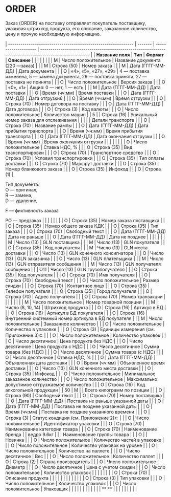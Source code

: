 # ORDER

Заказ (ORDER) на поставку отправляет покупатель поставщику, указывая штрихкод продукта, его описание, заказанное количество, цену и прочую необходимую информацию.

| ------------------------------------------------------------- | ------- | -------------------- | ------------------------------------------------------------------------------------------------------ |
|                       **Название поля**                       | **Тип** |      **Формат**      |                                              **Описание**                                              |
|                          **<ORDER>**                          |         |                      |                                                                                                        |
|                   <DOCUMENTNAME></DOCUMENTNAME>               |    М    | Число положительное  |                                    Название документа (220 —заказ)                                     |
|                         <NUMBER></NUMBER>                     |    М    |     Строка (50)      |                                              Номер заказа                                              |
|                           <DATE></DATE>                       |    М    |  Дата (ГГГГ-ММ-ДД)   |                                             Дата документа                                             |
|                         <ACTION></ACTION>                     |    О    | «4», «5», «27», «29» |      4 — поставка изменена, 5 — замена документа, 29 — поставка принята, 27 — поставка не принята      |
|                        <VERSION></VERSION>                    |    O    | Число положительное  |                                             Версия заказа                                              |
|                          <PROMO></PROMO>                      |    O    |       «0», «1»       |                                        Акция: 0 — нет, 1 — есть                                        |
|                   <DELIVERYDATE></DELIVERYDATE>               |    М    |  Дата (ГГГГ-ММ-ДД)   |                                             Дата поставки                                              |
|                   <DELIVERYTIME></DELIVERYTIME>               |    O    |    Время (чч:мм)     |                                             Время поставки                                             |
|                   <SHIPMENTDATE></SHIPMENTDATE>               |    O    |  Дата (ГГГГ-ММ-ДД)   |                                             Дата отгрузки6                                             |
|                   <SHIPMENTTIME></SHIPMENTTIME>               |    O    |    Время (чч:мм)     |                                             Время отгрузки                                             |
|                 <CAMPAIGNNUMBER></CAMPAIGNNUMBER>             |    O    |     Строка (70)      |                                       Номер договора на поставку                                       |
|             <CAMPAIGNNUMBERDATE></CAMPAIGNNUMBERDATE>         |    O    |  Дата (ГГГГ-ММ-ДД)   |                                             Дата договора                                              |
|                       <CURRENCY></CURRENCY>                   |    O    |      Строка (3)      |                                               Код валюты                                               |
|              <TRANSPORTQUANTITY></TRANSPORTQUANTITY>          |    O    | Число положительное  |                                            Количество машин                                            |
|           <ORDERREFERENCENUMBER>5</ORDERREFERENCENUMBER>      |         |     Строка (16)      |                               Уникальный номер заказа для отслеживания                                 |
|                          **<LIMES>**                          |         |                      |                                           Детали транспорта                                            |
|                         <LIMESNAME></LIMESNAME>               |    O    |     Строка (70)      |                                             Название рампы                                             |
|                          <DATEFROM></DATEFROM>                |    O    |  Дата (ГГГГ-ММ-ДД)   |                                        Дата прибытия транспорта                                        |
|                          <TIMEFROM></TIMEFROM>                |    O    |    Время (чч:мм)     |                                       Время прибытия транспорта                                        |
|                            <DATETO></DATETO>                  |    O    |  Дата (ГГГГ-ММ-ДД)   |                                        Дата окончания отгрузки                                         |
|                            <TIMETO></TIMETO>                  |    O    |    Время (чч:мм)     |                                        Время окончания отгрузки                                        |
|                         **</LIMES>**                          |         |                      |                                                                                                        |
|                            <VAT></VAT>                        |    O    | Число положительное  |                                             Ставка НДС, %                                              |
|            <TRANSPORTATIONTYPES></TRANSPORTATIONTYPES>        |    O    |     Строка (35)      |                                          Вид транспортировки                                           |
|            <TRANSPORTATIONMEANS></TRANSPORTATIONMEANS>        |    O    |     Строка (70)      |                                         Транспортное средство                                          |
|        <TRANSPORTATIONCONDITION></TRANSPORTATIONCONDITION>    |    O    |     Строка (70)      |                                        Условия транспортировки                                         |
|      <TRANSPORTATIONPAYMENTTYPE></TRANSPORTATIONPAYMENTTYPE>  |    O    |     Строка (35)      |                                          Тип оплаты доставки                                           |
|            <TRANSPORTATIONROUTE></TRANSPORTATIONROUTE>        |    O    |     Строка (70)      |                                            Маршрут доставки                                            |
|             <BLANKETORDERNUMBER></BLANKETORDERNUMBER>         |    O    |     Строка (35)      |                                        Номер бланкового заказа                                         |
|                      <INFOCODED></INFOCODED>                  |    O    |     Строка (35)      |                                                Инфокод                                                 |
|                        <DOCTYPE></DOCTYPE>                    |    O    |      Строка (1)      | 

Тип документа:  
O — оригинал,  
R — замена,  
D — удаление,

F — фиктивность заказа

PO — предзаказ |
|                     <CORRNUMBER></CORRNUMBER>                 |         |                      |                                                                                                        |
|                       <SUPORDER></SUPORDER>                   |    O    |     Строка (35)      |                                        Номер заказа поставщика                                         |
|                         <KDKNUM></KDKNUM>                     |    O    |     Строка (35)      |                                        Номер общего заказа КДК                                         |
|                       <ORDRTYPE></ORDRTYPE>                   |    O    |     Строка (35)      |                                               Тип заказа                                               |
|                           <INFO></INFO>                       |    O    |     Строка (70)      |                                            Свободный текст                                             |
|           <EARLIESTDELIVERYDATE></EARLIESTDELIVERYDATE>       |    O    |  Дата (ГГГГ-ММ-ДД)   |                                             Дата не раньше                                             |
|             <LATESTDELIVERYDATE></LATESTDELIVERYDATE>         |    O    |  Дата (ГГГГ-ММ-ДД)   |                                            Дата не позднее                                             |
|                          **<HEAD>**                           |         |                      |                                                                                                        |
|                          <SUPPLIER></SUPPLIER>                |    M    |      Число (13)      |                                             GLN поставщика                                             |
|                             <BUYER></BUYER>                   |    M    |      Число (13)      |                                             GLN покупателя                                             |
|                         <BUYERCODE></BUYERCODE>               |    O    |     Строка (35)      |                                             Код покупателя                                             |
|                     <DELIVERYPLACE></DELIVERYPLACE>           |    M    |      Число (13)      |                                           GLN места доставки                                           |
|                    <FINALRECIPIENT></FINALRECIPIENT>          |    O    |      Число (13)      |                                       GLN конечного консигнатора                                       |
|                      <ORDERPARTNER></ORDERPARTNER>            |    O    |      Число (13)      |                                             GLN заказчика                                              |
|                    <INVOICEPARTNER></INVOICEPARTNER>          |    O    |      Число (13)      |                                            GLN плательщика                                             |
|                            <SENDER></SENDER>                  |    M    |      Число (13)      |                                       GLN отправителя сообщения                                        |
|                         <RECIPIENT></RECIPIENT>               |    M    |      Число (13)      |                                        GLN получателя сообщения                                        |
|                         <CONSIGNEE></CONSIGNEE>               |   О11   |      Число (13)      |                                          GLN грузополучателя                                           |
|                     <RECIPIENTCODE></RECIPIENTCODE>           |    O    |     Строка (35)      |                                             Код получателя                                             |
|                     <RECIPIENTNAME></RECIPIENTNAME>           |    O    |     Строка (70)      |                                             Имя получателя                                             |
|                              <INFO></INFO>                    |    O    |     Строка (70)      |                                            Свободный текст                                             |
|                     <DISCOUNTVALUE></DISCOUNTVALUE>           |    O    | Число положительное  |                                             Размер скидки                                              |
|              <RECIPIENTCONTACTFACE></RECIPIENTCONTACTFACE>    |    O    |     Строка (70)      |                                            Контактное лицо                                             |
|                    <RECIPIENTPHONE></RECIPIENTPHONE>          |    O    |     Строка (35)      |                                           Телефон получателя                                           |
|                     <RECIPIENTCITY></RECIPIENTCITY>           |    O    |     Строка (35)      |                                            Город получателя                                            |
|                   <RECIPIENTADRESS></RECIPIENTADRESS>         |    O    |     Строка (70)      |                                            Адрес получателя                                            |
|                  <EDIINTERCHANGEID></EDIINTERCHANGEID>        |    O    |     Строка (70)      |                                            Номер транзакции                                            |
|                          **<POSITION>**                       |         |                      |                                                                                                        |
|                      <POSITIONNUMBER></POSITIONNUMBER>        |    М    | Число положительное  |                                         Номер товарной позиции                                         |
|                             <PRODUCT></PRODUCT>               |    M    |  Число (8, 10, 14)   |                                           Штрихкод продукта                                            |
|                   <PRODUCTIDSUPPLIER></PRODUCTIDSUPPLIER>     |    O    |     Строка (16)      |                                              Артикул в БД                                              |
|                      <PRODUCTIDBUYER></PRODUCTIDBUYER>        |    O    |     Строка (16)      |                                        Артикул в БД покупателя                                         |
|                     <BUYERPARTNUMBER></BUYERPARTNUMBER>       |    О    |     Строка (16)      |                          Внутренний системный номер артикула в БД покупателя                           |
|                     <ORDEREDQUANTITY></ORDEREDQUANTITY>       |    M    | Число положительное  |                                         Заказанное количество                                          |
|                    <QUANTITYOFCUINTU></QUANTITYOFCUINTU>      |    О    | Число положительное  |                                         Количество в упаковке                                          |
|                           <ORDERUNIT></ORDERUNIT>             |    О    |      Строка (3)      |                                 Единицы измерения (см. Приложение 3)ﾧ                                  |
|                     <QUANTITYOFPACKS></QUANTITYOFPACKS>       |    О    | Число положительное  |                                          Количество упаковок                                           |
|                          <ORDERPRICE></ORDERPRICE>            |    O    |   Число десятичное   |                                         Цена продукта без НДС                                          |
|                        <PRICEWITHVAT></PRICEWITHVAT>          |    O    |   Число десятичное   |                                          Цена продукта с НДС                                           |
|                              <AMOUNT></AMOUNT>                |    O    |   Число десятичное   |                                         Сумма товара (без НДС)                                         |
|                       <AMOUNTWITHVAT></AMOUNTWITHVAT>         |    О    |   Число десятичное   |                                          Сумма товара (с НДС)                                          |
|                                 <VAT></VAT>                   |    O    |   Число десятичное   |                                             Ставка НДС, %                                              |
|                 <CLAIMEDDELIVERYDATE></CLAIMEDDELIVERYDATE>   |    O    |  Дата (ГГГГ-ММ-ДД)   |                                       Объявленная дата доставки                                        |
|                 <CLAIMEDDELIVERYTIME></CLAIMEDDELIVERYTIME>   |    O    |    Время (чч:мм)     |                                       Объявленное время доставки                                       |
|                       <DELIVERYPLACE></DELIVERYPLACE>         |    О    |      Число (13)      |                                      GLN конечного места доставки                                      |
|                           <INFOCODED></INFOCODED>             |    O    |     Строка (35)      |                                                Инфокод                                                 |
|                <MINIMUMORDERQUANTITY></MINIMUMORDERQUANTITY>  |    O    | Число положительное  |                                   Минимальное заказанное количество                                    |
|                <MAXIMUMORDERQUANTITY> </MAXIMUMORDERQUANTITY> |    O    | Число положительное  |                             Максимально допустимое отгрузжаемое количество                             |
|                      <PRODUCTIONCODE></PRODUCTIONCODE>        |    О    |     Строка (16)      |                                       Код алкогольной продукции                                        |
|                        <POSITIONKGM>50</POSITIONKGM>          |    М    |                      |                                       Всего килограмм по позиции                                       |
|                                <INFO></INFO>                  |    O    |     Строка (90)      |                                            Свободный текст                                             |
|                      <COMPAIGNNUMBER></COMPAIGNNUMBER>        |    O    |     Строка (70)      |                                            Номер поставщика                                            |
|                <EARLIESTDELIVERYDATE></EARLIESTDELIVERYDATE>  |    O    |  Дата (ГГГГ-ММ-ДД)   |                                   Поставка не раньше указанной даты                                    |
|                  <LATESTDELIVERYDATE></LATESTDELIVERYDATE>    |    O    |  Дата (ГГГГ-ММ-ДД)   |                                   Поставка не позднее указанной даты                                   |
|                  <LATESTDELIVERYTIME></LATESTDELIVERYTIME>    |    O    |    Время (чч:мм)     |                                 Поставка не позднее указанного времени                                 |
|                     <CONDITIONSTATUS></CONDITIONSTATUS>       |    О    |      Строка (3)      |                                  Статус кондиции (см. Приложение 2)ﾧ                                   |
|                           <PACKAGEID></PACKAGEID>             |    O    | Число положительное  |                                         Идентификатор упаковки                                         |
|                        <CATEGORYNAME></CATEGORYNAME>          |    O    |     Строка (70)      |                                     Наименование категории товара                                      |
|                           <BRENDNAME></BRENDNAME>             |    O    |     Строка (70)      |                                          Наименование бренда                                           |
|                      <GROUPNAME>ведро 9.6кг</GROUPNAME>       |         |                      |                                       Наименование группы товара                                       |
|                             <NOVELTY></NOVELTY>               |    O    |                      |                                                Новинка                                                 |
|                    <COUNTPIECESINBOX></COUNTPIECESINBOX>      |    O    | Число положительное  |                                      Количество частей в упаковке                                      |
|                   <COUNTBOXESINLAYER></COUNTBOXESINLAYER>     |    O    | Число положительное  |                                     Количество упаковок на уровне                                      |
|                      <COUNTPERPALLET></COUNTPERPALLET>        |    O    | Число положительное  |                                         Количество на паллете                                          |
|                              <WEIGHT></WEIGHT>                |    O    |   Число десятичное   |                                                  Вес                                                   |
|                             <PALLETS></PALLETS>               |    O    | Число положительное  |                                           Количество паллет                                            |
|                       <COUNTRYORIGIN></COUNTRYORIGIN>         |    О    |      Строка (2)      |                                          Страна производитель                                          |
|                             <CALIBRE></CALIBRE>               |    O    | Число положительное  |                                                Диаметр                                                 |
|                   <PRICEWITHDISCOUNT></PRICEWITHDISCOUNT>     |    O    |   Число десятичное   |                                          Цена с учетом скидки                                          |
|                          <BOXESCOUNT></BOXESCOUNT>            |    O    | Число положительное  |                                          Количество упаковок                                           |
|                          **<CHARACTERISTIC>**                 |         |                      |                                                                                                        |
|                            <DESCRIPTION></DESCRIPTION>        |    О    |     Строка (70)      |                                           Описание продукта                                            |
|                         **</CHARACTERISTIC>**                 |         |                      |                                                                                                        |
|                             **<PACKING>**                     |         |                      |                                                                                                        |
|                            <PACKINGTYPE></PACKINGTYPE>        |    O    |      Строка (3)      |                                              Тип упаковки                                              |
|                        <PACKINGQUANTITY></PACKINGQUANTITY>    |    O    | Число положительное  |                                          Количество упаковок                                           |
|                            <PACKINGUNIT></PACKINGUNIT>        |    O    | Число положительное  |                                               Упаковщик                                                |
|                             **</PACKING>**                    |         |                      |                                                                                                        |
|                          **</POSITION>**                      |         |                      |                                                                                                        |
|                         ** </HEAD>**                          |         |                      |                                                                                                        |
|                          **<ORDER>**                          |         |                      |                                                                                                        |

